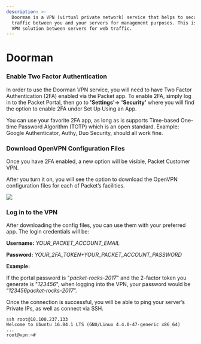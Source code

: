 ```yaml
---
description: >-
  Doorman is a VPN (virtual private network) service that helps to secure
  traffic between you and your servers for management purposes. This is not a
  VPN solution between servers for web traffic.
---
```


# Doorman

### Enable Two Factor Authentication

In order to use the Doorman VPN service, you will need to have Two Factor Authentication \(2FA\) enabled via the Packet app. To enable 2FA, simply log in to the Packet Portal, then go to **'Settings'**=&gt; **'Security'** where you will find the option to enable 2FA under Set Up Using an App.

You can use your favorite 2FA app, as long as is supports Time-based One-time Password Algorithm \(TOTP\) which is an open standard. Example: Google Authenticator, Authy, Duo Security, should all work fine.

### Download OpenVPN Configuration Files

Once you have 2FA enabled, a new option will be visible, Packet Customer VPN.

After you turn it on, you will see the option to download the OpenVPN configuration files for each of Packet’s facilities.

![](https://deskpro-cloud.s3.amazonaws.com/files/26944/43/42266XXHJRRCSJXBQKPR0-1539835990437.png)

### Log in to the VPN

After downloading the config files, you can use them with your preferred app. The login credentials will be:

**Username:** _YOUR\_PACKET\_ACCOUNT\_EMAIL_

**Password:** _YOUR\_2FA\_TOKEN+YOUR\_PACKET\_ACCOUNT\_PASSWORD_

**Example:**

If the portal password is "_packet-rocks-2017_" and the 2-factor token you generate is "_123456_", when logging into the VPN, your password would be “_123456packet-rocks-2017_”.

Once the connection is successful, you will be able to ping your server’s Private IPs, as well as connect via SSH.

```text
ssh root@10.100.237.133 
Welcome to Ubuntu 16.04.1 LTS (GNU/Linux 4.4.0-47-generic x86_64) 
... 
root@vpn:~#
```

